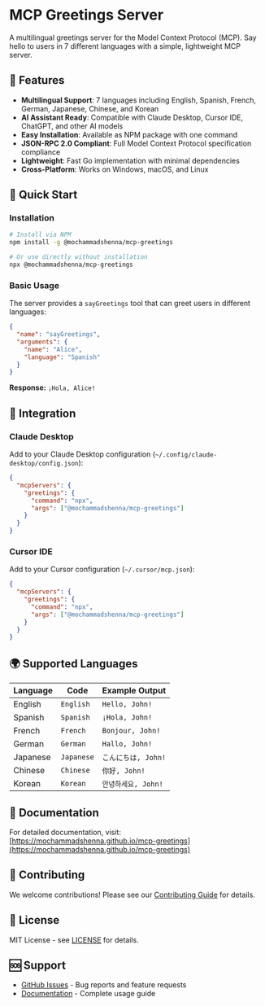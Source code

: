 # MCP Greetings Server

A multilingual greetings server for the Model Context Protocol (MCP). Say hello to users in 7 different languages with a simple, lightweight MCP server.

## 🌟 Features

- **Multilingual Support**: 7 languages including English, Spanish, French, German, Japanese, Chinese, and Korean
- **AI Assistant Ready**: Compatible with Claude Desktop, Cursor IDE, ChatGPT, and other AI models
- **Easy Installation**: Available as NPM package with one command
- **JSON-RPC 2.0 Compliant**: Full Model Context Protocol specification compliance
- **Lightweight**: Fast Go implementation with minimal dependencies
- **Cross-Platform**: Works on Windows, macOS, and Linux

## 🚀 Quick Start

### Installation

```bash
# Install via NPM
npm install -g @mochammadshenna/mcp-greetings

# Or use directly without installation
npx @mochammadshenna/mcp-greetings
```

### Basic Usage

The server provides a `sayGreetings` tool that can greet users in different languages:

```json
{
  "name": "sayGreetings",
  "arguments": {
    "name": "Alice",
    "language": "Spanish"
  }
}
```

**Response:** `¡Hola, Alice!`

## 🔧 Integration

### Claude Desktop

Add to your Claude Desktop configuration (`~/.config/claude-desktop/config.json`):

```json
{
  "mcpServers": {
    "greetings": {
      "command": "npx",
      "args": ["@mochammadshenna/mcp-greetings"]
    }
  }
}
```

### Cursor IDE

Add to your Cursor configuration (`~/.cursor/mcp.json`):

```json
{
  "mcpServers": {
    "greetings": {
      "command": "npx",
      "args": ["@mochammadshenna/mcp-greetings"]
    }
  }
}
```

## 🌍 Supported Languages

| Language | Code | Example Output |
|----------|------|----------------|
| English | `English` | `Hello, John!` |
| Spanish | `Spanish` | `¡Hola, John!` |
| French | `French` | `Bonjour, John!` |
| German | `German` | `Hallo, John!` |
| Japanese | `Japanese` | `こんにちは, John!` |
| Chinese | `Chinese` | `你好, John!` |
| Korean | `Korean` | `안녕하세요, John!` |

## 📖 Documentation

For detailed documentation, visit: [https://mochammadshenna.github.io/mcp-greetings](https://mochammadshenna.github.io/mcp-greetings)

## 🤝 Contributing

We welcome contributions! Please see our [Contributing Guide](CONTRIBUTING.md) for details.

## 📄 License

MIT License - see [LICENSE](LICENSE) for details.

## 🆘 Support

- [GitHub Issues](https://github.com/mochammadshenna/mcp-greetings/issues) - Bug reports and feature requests
- [Documentation](https://mochammadshenna.github.io/mcp-greetings) - Complete usage guide
